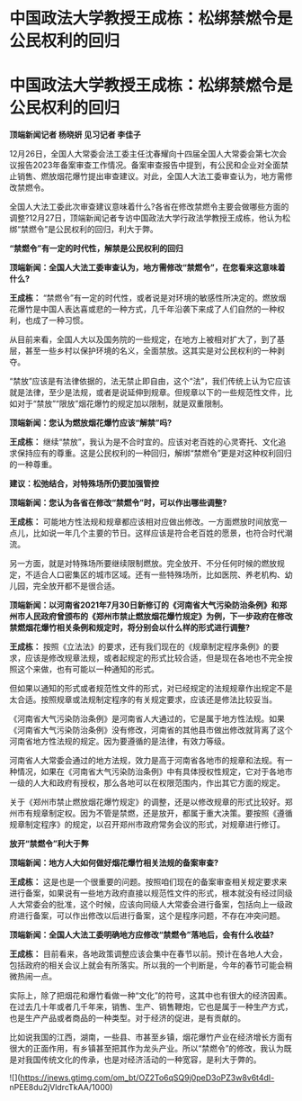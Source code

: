 # 中国政法大学教授王成栋：松绑禁燃令是公民权利的回归

# 中国政法大学教授王成栋：松绑禁燃令是公民权利的回归

**顶端新闻记者 杨晓妍 见习记者 李佳子**

12月26日，全国人大常委会法工委主任沈春耀向十四届全国人大常委会第七次会议报告2023年备案审查工作情况。备案审查报告中提到，有公民和企业对全面禁止销售、燃放烟花爆竹提出审查建议。对此，全国人大法工委审查认为，地方需修改禁燃令。

全国人大法工委此次审查建议意味着什么?各省在修改禁燃令主要会做哪些方面的调整?12月27日，顶端新闻记者专访中国政法大学行政法学教授王成栋，他认为松绑“禁燃令”是公民权利的回归，利大于弊。

**“禁燃令”有一定的时代性，解禁是公民权利的回归**

**顶端新闻：全国人大法工委审查认为，地方需修改“禁燃令”，在您看来这意味着什么?**

**王成栋：**
“禁燃令”有一定的时代性，或者说是对环境的敏感性所决定的。燃放烟花爆竹是中国人表达喜或悲的一种方式，几千年沿袭下来成了人们自然的一种权利，也成了一种习惯。

从目前来看，全国人大以及国务院的一些规定，在地方上被相对扩大了，到了基层，甚至一些乡村以保护环境的名义，全面禁放。这其实是对公民权利的一种剥夺。

“禁放”应该是有法律依据的，法无禁止即自由，这个“法”，我们传统上认为它应该就是法律，至少是法规，或者是说延伸到规章。但规章以下的一些规范性文件，比如对于“禁放”“限放”烟花爆竹的规定加以限制，就是双重限制。

**顶端新闻：您认为燃放烟花爆竹应该“解禁”吗?**

**王成栋：**
继续“禁放”，我认为是不合时宜的。应该对老百姓的心灵寄托、文化追求保持应有的尊重。这是公民权利的一种回归，解绑“禁燃令”更是对这种权利回归的一种尊重。

**建议：松弛结合，对特殊场所仍要加强管控**

**顶端新闻：您认为各省在修改“禁燃令”时，可以作出哪些调整?**

**王成栋：** 可能地方性法规和规章都应该相对应做出修改。一方面燃放时间放宽一点儿，比如说一年几个主要的节日。这样应该是符合老百姓的愿景，也符合时代潮流。

另一方面，就是对特殊场所要继续限制燃放。完全放开、不分任何时候的燃放规定，不适合人口密集区的城市区域。还有一些特殊场所，比如医院、养老机构、幼儿园，完全放开都不是很合适。

**顶端新闻：以河南省2021年7月30日新修订的《河南省大气污染防治条例》和郑州市人民政府曾颁布的《郑州市禁止燃放烟花爆竹规定》为例，下一步政府在修改禁燃烟花爆竹相关条例和规定时，将分别会以什么样的形式进行调整?**

**王成栋：**
按照《立法法》的要求，还有我们现在的《规章制定程序条例》的要求，应该是修改规章法规，或者起规定的形式比较合适，但是现在各地也不完全按照这个来做，也有可能以一种通知的形式。

但如果以通知的形式或者规范性文件的形式，对已经规定的法规规章作出规定不是太合适。按照规章或法规制定程序的有关规定要求，应该还是修法比较妥当。

《河南省大气污染防治条例》是河南省人大通过的，它是属于地方性法规。如果《河南省大气污染防治条例》没有修改，河南省的其他县市做出修改就背离了这个河南省地方性法规的规定。因为要遵循的是法律，有效力等级。

河南省人大常委会通过的地方法规，效力是高于河南省各地市的规章和法规。有一种情况，如果在《河南省大气污染防治条例》中有具体授权性规定，它对于各地市一级的人大和政府有授权，那么各地可以在权限范围内，作出其它方面的规定。

关于《郑州市禁止燃放烟花爆竹规定》的调整，还是以修改规章的形式比较好。郑州市有规章制定权。因为不管是禁燃，还是放开，都属于重大决策。要按照《遵循规章制定程序》的规定，以召开郑州市政府常务会议的形式，对规章进行修订。

**放开“禁燃令”利大于弊**

**顶端新闻：地方人大如何做好烟花爆竹相关法规的备案审查?**

**王成栋：**
这是也是一个很重要的问题。按照咱们现在的备案审查相关规定要求来进行备案，如果说有一些地方政府直接以规范性文件的形式，根本就没有经过同级人大常委会的批准，这个时候，应该向同级人大常委会进行备案，包括向上一级政府进行备案，可以作出修改以后进行备案，这个是程序问题，不存在冲突问题。

**顶端新闻：全国人大法工委明确地方应修改“禁燃令”落地后，会有什么收益?**

**王成栋：**
目前看来，各地政策调整应该会集中在春节以前。预计在各地人大会，包括政府的相关会议上就会有所落实。所以我的一个判断是，今年的春节可能会稍微热闹一点。

实际上，除了把烟花和爆竹看做一种“文化”的符号，这其中也有很大的经济因素。在过去几十年或者几千年来，销售、生产、销售鞭炮，它也是属于一种生产方式，也是生产产品或者商品的一种类型。对于经济的促进，是有贡献的。

比如说我国的江西，湖南，一些县、市甚至乡镇，烟花爆竹产业在经济增长方面有很大的正面作用，有乡镇甚至把其作为龙头产业。所以“禁燃令”的修改，我认为既是对我国传统文化的传承，也是对经济活动的一种宽容，是利大于弊的。

![](https://inews.gtimg.com/om_bt/OZ2To6qSQ9j0peD3oPZ3w8v6t4dI-
nPEE8du2jVldrcTkAA/1000)

